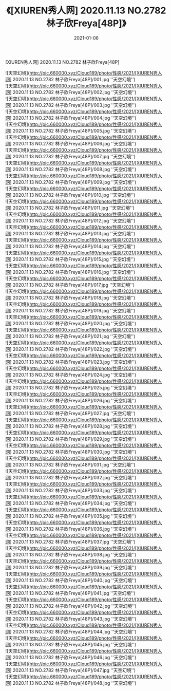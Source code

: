﻿---
layout: post
title:  《[XIUREN秀人网] 2020.11.13 NO.2782 林子欣Freya[48P]》
date:   2021-01-06
img: http://pic.660000.xyz/Cloud189/photo/性感/2021/[XIUREN秀人网] 2020.11.13 NO.2782 林子欣Freya[48P]/000.jpg
categories: [美女, 性感, 泳衣]
---

[XIUREN秀人网] 2020.11.13 NO.2782 林子欣Freya[48P]



![天空幻境](http://pic.660000.xyz/Cloud189/photo/性感/2021/[XIUREN秀人网] 2020.11.13 NO.2782 林子欣Freya[48P]/001.jpg ''天空幻境'') <br>
![天空幻境](http://pic.660000.xyz/Cloud189/photo/性感/2021/[XIUREN秀人网] 2020.11.13 NO.2782 林子欣Freya[48P]/002.jpg ''天空幻境'') <br>
![天空幻境](http://pic.660000.xyz/Cloud189/photo/性感/2021/[XIUREN秀人网] 2020.11.13 NO.2782 林子欣Freya[48P]/003.jpg ''天空幻境'') <br>
![天空幻境](http://pic.660000.xyz/Cloud189/photo/性感/2021/[XIUREN秀人网] 2020.11.13 NO.2782 林子欣Freya[48P]/004.jpg ''天空幻境'') <br>
![天空幻境](http://pic.660000.xyz/Cloud189/photo/性感/2021/[XIUREN秀人网] 2020.11.13 NO.2782 林子欣Freya[48P]/005.jpg ''天空幻境'') <br>
![天空幻境](http://pic.660000.xyz/Cloud189/photo/性感/2021/[XIUREN秀人网] 2020.11.13 NO.2782 林子欣Freya[48P]/006.jpg ''天空幻境'') <br>
![天空幻境](http://pic.660000.xyz/Cloud189/photo/性感/2021/[XIUREN秀人网] 2020.11.13 NO.2782 林子欣Freya[48P]/007.jpg ''天空幻境'') <br>
![天空幻境](http://pic.660000.xyz/Cloud189/photo/性感/2021/[XIUREN秀人网] 2020.11.13 NO.2782 林子欣Freya[48P]/008.jpg ''天空幻境'') <br>
![天空幻境](http://pic.660000.xyz/Cloud189/photo/性感/2021/[XIUREN秀人网] 2020.11.13 NO.2782 林子欣Freya[48P]/009.jpg ''天空幻境'') <br>
![天空幻境](http://pic.660000.xyz/Cloud189/photo/性感/2021/[XIUREN秀人网] 2020.11.13 NO.2782 林子欣Freya[48P]/010.jpg ''天空幻境'') <br>
![天空幻境](http://pic.660000.xyz/Cloud189/photo/性感/2021/[XIUREN秀人网] 2020.11.13 NO.2782 林子欣Freya[48P]/011.jpg ''天空幻境'') <br>
![天空幻境](http://pic.660000.xyz/Cloud189/photo/性感/2021/[XIUREN秀人网] 2020.11.13 NO.2782 林子欣Freya[48P]/012.jpg ''天空幻境'') <br>
![天空幻境](http://pic.660000.xyz/Cloud189/photo/性感/2021/[XIUREN秀人网] 2020.11.13 NO.2782 林子欣Freya[48P]/013.jpg ''天空幻境'') <br>
![天空幻境](http://pic.660000.xyz/Cloud189/photo/性感/2021/[XIUREN秀人网] 2020.11.13 NO.2782 林子欣Freya[48P]/014.jpg ''天空幻境'') <br>
![天空幻境](http://pic.660000.xyz/Cloud189/photo/性感/2021/[XIUREN秀人网] 2020.11.13 NO.2782 林子欣Freya[48P]/015.jpg ''天空幻境'') <br>
![天空幻境](http://pic.660000.xyz/Cloud189/photo/性感/2021/[XIUREN秀人网] 2020.11.13 NO.2782 林子欣Freya[48P]/016.jpg ''天空幻境'') <br>
![天空幻境](http://pic.660000.xyz/Cloud189/photo/性感/2021/[XIUREN秀人网] 2020.11.13 NO.2782 林子欣Freya[48P]/017.jpg ''天空幻境'') <br>
![天空幻境](http://pic.660000.xyz/Cloud189/photo/性感/2021/[XIUREN秀人网] 2020.11.13 NO.2782 林子欣Freya[48P]/018.jpg ''天空幻境'') <br>
![天空幻境](http://pic.660000.xyz/Cloud189/photo/性感/2021/[XIUREN秀人网] 2020.11.13 NO.2782 林子欣Freya[48P]/019.jpg ''天空幻境'') <br>
![天空幻境](http://pic.660000.xyz/Cloud189/photo/性感/2021/[XIUREN秀人网] 2020.11.13 NO.2782 林子欣Freya[48P]/020.jpg ''天空幻境'') <br>
![天空幻境](http://pic.660000.xyz/Cloud189/photo/性感/2021/[XIUREN秀人网] 2020.11.13 NO.2782 林子欣Freya[48P]/021.jpg ''天空幻境'') <br>
![天空幻境](http://pic.660000.xyz/Cloud189/photo/性感/2021/[XIUREN秀人网] 2020.11.13 NO.2782 林子欣Freya[48P]/022.jpg ''天空幻境'') <br>
![天空幻境](http://pic.660000.xyz/Cloud189/photo/性感/2021/[XIUREN秀人网] 2020.11.13 NO.2782 林子欣Freya[48P]/023.jpg ''天空幻境'') <br>
![天空幻境](http://pic.660000.xyz/Cloud189/photo/性感/2021/[XIUREN秀人网] 2020.11.13 NO.2782 林子欣Freya[48P]/024.jpg ''天空幻境'') <br>
![天空幻境](http://pic.660000.xyz/Cloud189/photo/性感/2021/[XIUREN秀人网] 2020.11.13 NO.2782 林子欣Freya[48P]/025.jpg ''天空幻境'') <br>
![天空幻境](http://pic.660000.xyz/Cloud189/photo/性感/2021/[XIUREN秀人网] 2020.11.13 NO.2782 林子欣Freya[48P]/026.jpg ''天空幻境'') <br>
![天空幻境](http://pic.660000.xyz/Cloud189/photo/性感/2021/[XIUREN秀人网] 2020.11.13 NO.2782 林子欣Freya[48P]/027.jpg ''天空幻境'') <br>
![天空幻境](http://pic.660000.xyz/Cloud189/photo/性感/2021/[XIUREN秀人网] 2020.11.13 NO.2782 林子欣Freya[48P]/028.jpg ''天空幻境'') <br>
![天空幻境](http://pic.660000.xyz/Cloud189/photo/性感/2021/[XIUREN秀人网] 2020.11.13 NO.2782 林子欣Freya[48P]/029.jpg ''天空幻境'') <br>
![天空幻境](http://pic.660000.xyz/Cloud189/photo/性感/2021/[XIUREN秀人网] 2020.11.13 NO.2782 林子欣Freya[48P]/030.jpg ''天空幻境'') <br>
![天空幻境](http://pic.660000.xyz/Cloud189/photo/性感/2021/[XIUREN秀人网] 2020.11.13 NO.2782 林子欣Freya[48P]/031.jpg ''天空幻境'') <br>
![天空幻境](http://pic.660000.xyz/Cloud189/photo/性感/2021/[XIUREN秀人网] 2020.11.13 NO.2782 林子欣Freya[48P]/032.jpg ''天空幻境'') <br>
![天空幻境](http://pic.660000.xyz/Cloud189/photo/性感/2021/[XIUREN秀人网] 2020.11.13 NO.2782 林子欣Freya[48P]/033.jpg ''天空幻境'') <br>
![天空幻境](http://pic.660000.xyz/Cloud189/photo/性感/2021/[XIUREN秀人网] 2020.11.13 NO.2782 林子欣Freya[48P]/034.jpg ''天空幻境'') <br>
![天空幻境](http://pic.660000.xyz/Cloud189/photo/性感/2021/[XIUREN秀人网] 2020.11.13 NO.2782 林子欣Freya[48P]/035.jpg ''天空幻境'') <br>
![天空幻境](http://pic.660000.xyz/Cloud189/photo/性感/2021/[XIUREN秀人网] 2020.11.13 NO.2782 林子欣Freya[48P]/036.jpg ''天空幻境'') <br>
![天空幻境](http://pic.660000.xyz/Cloud189/photo/性感/2021/[XIUREN秀人网] 2020.11.13 NO.2782 林子欣Freya[48P]/037.jpg ''天空幻境'') <br>
![天空幻境](http://pic.660000.xyz/Cloud189/photo/性感/2021/[XIUREN秀人网] 2020.11.13 NO.2782 林子欣Freya[48P]/038.jpg ''天空幻境'') <br>
![天空幻境](http://pic.660000.xyz/Cloud189/photo/性感/2021/[XIUREN秀人网] 2020.11.13 NO.2782 林子欣Freya[48P]/039.jpg ''天空幻境'') <br>
![天空幻境](http://pic.660000.xyz/Cloud189/photo/性感/2021/[XIUREN秀人网] 2020.11.13 NO.2782 林子欣Freya[48P]/040.jpg ''天空幻境'') <br>
![天空幻境](http://pic.660000.xyz/Cloud189/photo/性感/2021/[XIUREN秀人网] 2020.11.13 NO.2782 林子欣Freya[48P]/041.jpg ''天空幻境'') <br>
![天空幻境](http://pic.660000.xyz/Cloud189/photo/性感/2021/[XIUREN秀人网] 2020.11.13 NO.2782 林子欣Freya[48P]/042.jpg ''天空幻境'') <br>
![天空幻境](http://pic.660000.xyz/Cloud189/photo/性感/2021/[XIUREN秀人网] 2020.11.13 NO.2782 林子欣Freya[48P]/043.jpg ''天空幻境'') <br>
![天空幻境](http://pic.660000.xyz/Cloud189/photo/性感/2021/[XIUREN秀人网] 2020.11.13 NO.2782 林子欣Freya[48P]/044.jpg ''天空幻境'') <br>
![天空幻境](http://pic.660000.xyz/Cloud189/photo/性感/2021/[XIUREN秀人网] 2020.11.13 NO.2782 林子欣Freya[48P]/045.jpg ''天空幻境'') <br>
![天空幻境](http://pic.660000.xyz/Cloud189/photo/性感/2021/[XIUREN秀人网] 2020.11.13 NO.2782 林子欣Freya[48P]/046.jpg ''天空幻境'') <br>
![天空幻境](http://pic.660000.xyz/Cloud189/photo/性感/2021/[XIUREN秀人网] 2020.11.13 NO.2782 林子欣Freya[48P]/047.jpg ''天空幻境'') <br>
![天空幻境](http://pic.660000.xyz/Cloud189/photo/性感/2021/[XIUREN秀人网] 2020.11.13 NO.2782 林子欣Freya[48P]/048.jpg ''天空幻境'') <br>
